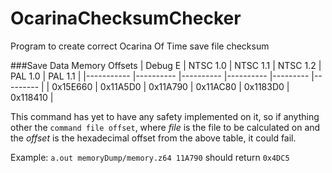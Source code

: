 # OcarinaChecksumChecker
Program to create correct Ocarina Of Time save file checksum

###Save Data Memory Offsets
| Debug E   	| NTSC 1.0 	| NTSC 1.1 	| NTSC 1.2 	| PAL 1.0 	| PAL 1.1 	|
|-----------	|----------	|----------	|----------	|---------	|---------	|
| 0x15E660  	| 0x11A5D0 	| 0x11A790 	| 0x11AC80 	| 0x1183D0	| 0x118410	|

This command has yet to have any safety implemented on it, so if anything other the `command file offset`, where *file* is the file to be calculated on and the *offset* is the hexadecimal offset from the above table, it could fail.

Example:
  `a.out memoryDump/memory.z64 11A790` should return `0x4DC5`
